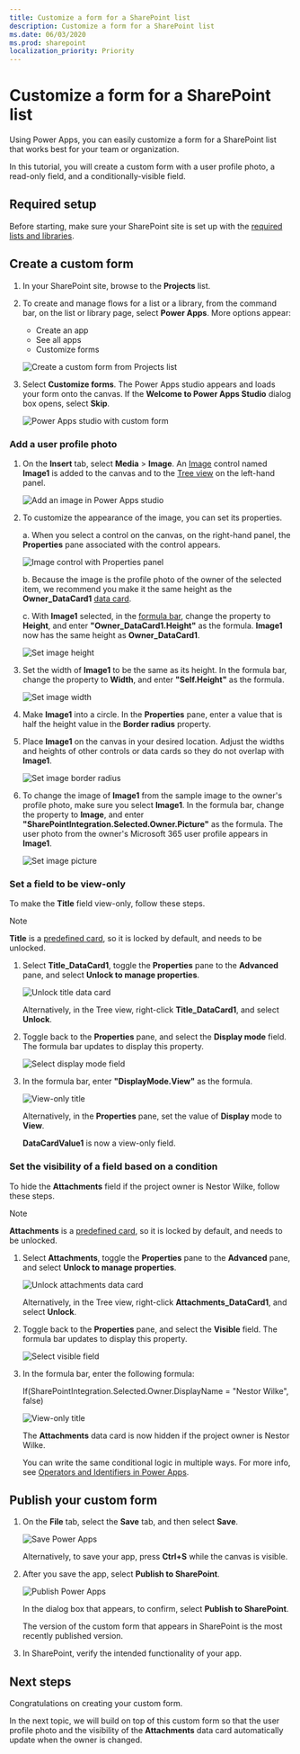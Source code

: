 ```yaml
---
title: Customize a form for a SharePoint list
description: Customize a form for a SharePoint list
ms.date: 06/03/2020
ms.prod: sharepoint
localization_priority: Priority
---
```


# Customize a form for a SharePoint list

Using Power Apps, you can easily customize a form for a SharePoint list that works best for your team or organization.

In this tutorial, you will create a custom form with a user profile photo, a read-only field, and a conditionally-visible field.

## Required setup

Before starting, make sure your SharePoint site is set up with the [required lists and libraries](../../../business-apps/get-started/set-up-sharepoint-site-lists-libraries).

## Create a custom form

1. In your SharePoint site, browse to the **Projects** list.

2. To create and manage flows for a list or a library, from the command bar, on the list or library page, select **Power Apps**. More options appear:

   - Create an app
   - See all apps
   - Customize forms

    ![Create a custom form from Projects list](../../../images/gs01-create-a-custom-form-command-bar.png)

3. Select **Customize forms**. The Power Apps studio appears and loads your form onto the canvas. If the **Welcome to Power Apps Studio** dialog box opens, select **Skip**.

    ![Power Apps studio with custom form](../../../images/gs01-power-apps-studio-custom-form.png)

### Add a user profile photo

1. On the **Insert** tab, select **Media** > **Image**. An [Image](https://docs.microsoft.com/en-us/powerapps/maker/canvas-apps/controls/control-image) control named **Image1** is added to the canvas and to the [Tree view](https://docs.microsoft.com/en-us/powerapps/maker/model-driven-apps/using-tree-view-on-form) on the left-hand panel.

    ![Add an image in Power Apps studio](../../../images/gs01-power-apps-studio-add-image.png)

2. To customize the appearance of the image, you can set its properties.
    
    a. When you select a control on the canvas, on the right-hand panel, the **Properties** pane associated with the control appears.

    ![Image control with Properties panel](../../../images/gs01-image-control-selected.png)

    b. Because the image is the profile photo of the owner of the selected item, we recommend you make it the same height as the **Owner_DataCard1** [data card](https://docs.microsoft.com/en-us/powerapps/maker/canvas-apps/working-with-cards).

    c. With **Image1** selected, in the [formula bar](https://docs.microsoft.com/en-us/powerapps/maker/canvas-apps/working-with-formulas), change the property to **Height**, and enter **"Owner_DataCard1.Height"** as the formula. **Image1** now has the same height as **Owner_DataCard1**.

    ![Set image height](../../../images/gs01-set-image-height.png)
         
3. Set the width of **Image1** to be the same as its height. In the formula bar, change the property to **Width**, and enter **"Self.Height"** as the formula.

    ![Set image width](../../../images/gs01-set-image-width.png)

4. Make **Image1** into a circle. In the **Properties** pane, enter a value that is half the height value in the **Border radius** property.

5. Place **Image1** on the canvas in your desired location. Adjust the widths and heights of other controls or data cards so they do not overlap with **Image1**.

    ![Set image border radius](../../../images/gs01-set-image-border-radius.png)

6. To change the image of **Image1** from the sample image to the owner's profile photo, make sure you select **Image1**. In the formula bar, change the property to **Image**, and enter **"SharePointIntegration.Selected.Owner.Picture"** as the formula. The user photo from the owner's Microsoft 365 user profile appears in **Image1**.

    ![Set image picture](../../../images/gs01-set-image-picture.png)

### Set a field to be view-only

To make the **Title** field view-only, follow these steps.

 > [!NOTE]
 > **Title** is a [predefined card](https://docs.microsoft.com/en-us/powerapps/maker/canvas-apps/controls/control-card), so it is locked by default, and needs to be unlocked.

1. Select **Title_DataCard1**, toggle the **Properties** pane to the **Advanced** pane, and select **Unlock to manage properties**.

    ![Unlock title data card](../../../images/gs01-unlock-title-data-card.png)

    Alternatively, in the Tree view, right-click **Title_DataCard1**, and select **Unlock**.

2. Toggle back to the **Properties** pane, and select the **Display mode** field. The formula bar updates to display this property.

    ![Select display mode field](../../../images/gs01-title-property-display-mode.png)

3. In the formula bar, enter **"DisplayMode.View"** as the formula.
    
    ![View-only title](../../../images/gs01-title-data-card-view-only.png)
    
    Alternatively, in the **Properties** pane, set the value of **Display** mode to **View**.

    **DataCardValue1** is now a view-only field.

### Set the visibility of a field based on a condition

To hide the **Attachments** field if the project owner is Nestor Wilke, follow these steps.

> [!NOTE]
> **Attachments** is a [predefined card](https://docs.microsoft.com/en-us/powerapps/maker/canvas-apps/controls/control-card), so it is locked by default, and needs to be unlocked.

1. Select **Attachments**, toggle the **Properties** pane to the **Advanced** pane, and select **Unlock to manage properties**.

    ![Unlock attachments data card](../../../images/gs01-unlock-attachments-data-card.png)

    Alternatively, in the Tree view, right-click **Attachments_DataCard1**, and select **Unlock**.

2. Toggle back to the **Properties** pane, and select the **Visible** field. The formula bar updates to display this property.

    ![Select visible field](../../../images/gs01-attachments-property-visible.png)

3. In the formula bar, enter the following formula:

   If(SharePointIntegration.Selected.Owner.DisplayName = "Nestor Wilke", false)

    ![View-only title](../../../images/gs01-attachments-conditional-visibility.png)
    
    The **Attachments** data card is now hidden if the project owner is Nestor Wilke.

    You can write the same conditional logic in multiple ways. For more info, see [Operators and Identifiers in Power Apps](https://docs.microsoft.com/en-us/powerapps/maker/canvas-apps/functions/operators).

## Publish your custom form

1. On the **File** tab, select the **Save** tab, and then select **Save**.

    ![Save Power Apps](../../../images/gs01-save-power-apps.png)

    Alternatively, to save your app, press **Ctrl+S** while the canvas is visible.

2. After you save the app, select **Publish to SharePoint**.

    ![Publish Power Apps](../../../images/gs01-publish-power-apps.png)

    In the dialog box that appears, to confirm, select **Publish to SharePoint**.

    The version of the custom form that appears in SharePoint is the most recently published version.

3. In SharePoint, verify the intended functionality of your app.

## Next steps

Congratulations on creating your custom form.

In the next topic, we will build on top of this custom form so that the user profile photo and the visibility of the **Attachments** data card automatically update when the owner is changed.
